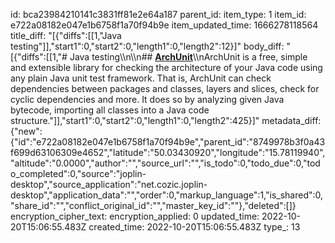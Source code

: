 id: bca23984210141c3831ff81e2e64a187
parent_id: 
item_type: 1
item_id: e722a08182e047e1b6758f1a70f94b9e
item_updated_time: 1666278118564
title_diff: "[{\"diffs\":[[1,\"Java testing\"]],\"start1\":0,\"start2\":0,\"length1\":0,\"length2\":12}]"
body_diff: "[{\"diffs\":[[1,\"# Java testing\\\n\\\n## [**ArchUnit**](https://www.archunit.org/)\\\nArchUnit is a free, simple and extensible library for checking the architecture of your Java code using any plain Java unit test framework. That is, ArchUnit can check dependencies between packages and classes, layers and slices, check for cyclic dependencies and more. It does so by analyzing given Java bytecode, importing all classes into a Java code structure.\"]],\"start1\":0,\"start2\":0,\"length1\":0,\"length2\":425}]"
metadata_diff: {"new":{"id":"e722a08182e047e1b6758f1a70f94b9e","parent_id":"8749978b3f0a43f699d63106309e4652","latitude":"50.03430920","longitude":"15.78119940","altitude":"0.0000","author":"","source_url":"","is_todo":0,"todo_due":0,"todo_completed":0,"source":"joplin-desktop","source_application":"net.cozic.joplin-desktop","application_data":"","order":0,"markup_language":1,"is_shared":0,"share_id":"","conflict_original_id":"","master_key_id":""},"deleted":[]}
encryption_cipher_text: 
encryption_applied: 0
updated_time: 2022-10-20T15:06:55.483Z
created_time: 2022-10-20T15:06:55.483Z
type_: 13